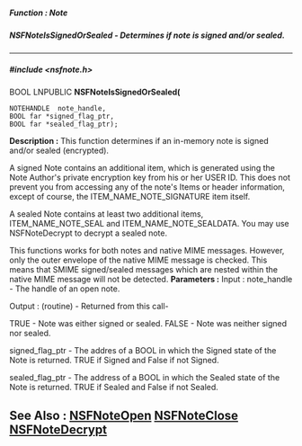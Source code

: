 ##### Function : Note
##### NSFNoteIsSignedOrSealed - Determines if note is signed and/or sealed.
---
##### #include <nsfnote.h>
BOOL LNPUBLIC **NSFNoteIsSignedOrSealed(**

	NOTEHANDLE  note_handle,
	BOOL far *signed_flag_ptr,
	BOOL far *sealed_flag_ptr);
**Description :**
This function determines if an in-memory note is signed and/or sealed 
(encrypted).  

A signed Note contains an additional item, which is generated using the Note 
Author's private encryption key from his or her USER ID.  This does not prevent 
you from accessing any of the note's Items or header information, except of 
course, the ITEM_NAME_NOTE_SIGNATURE item itself. 

A sealed Note contains at least two additional items,  ITEM_NAME_NOTE_SEAL and 
ITEM_NAME_NOTE_SEALDATA.  You may use NSFNoteDecrypt to decrypt a sealed note.

This functions works for both notes and native MIME messages.  However, only 
the outer envelope of the native MIME message is checked.  This means that 
SMIME signed/sealed messages which are nested within the native MIME message 
will not be detected.
**Parameters :**
Input :
note_handle  -  The handle of an open note.

Output :
(routine)  -  Returned from this call-

TRUE - Note was either signed or sealed.
FALSE - Note was neither signed nor sealed.


signed_flag_ptr  -  The addres of a BOOL in which the Signed state of the Note is returned.  TRUE if Signed and False if not Signed.

sealed_flag_ptr  -  The address of a BOOL in which the Sealed state of the Note is returned.  TRUE if Sealed and False if not Sealed.

**See Also :**
[NSFNoteOpen](D:/md_files/NSFNoteOpen.md)
[NSFNoteClose](D:/md_files/NSFNoteClose.md)
[NSFNoteDecrypt](D:/md_files/NSFNoteDecrypt.md)
---
